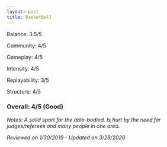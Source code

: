 ```yaml
---
layout: post
title: Basketball
---
```


Balance: 3.5/5

Community: 4/5

Gameplay: 4/5

Intensity: 4/5

Replayability: 3/5

Structure: 4/5

### Overall: 4/5 (Good)

*Notes: A solid sport for the able-bodied. Is hurt by the need for judges/referees and many people in one area.*

*Reviewed on 1/30/2019 - Updated on 3/28/2020*
